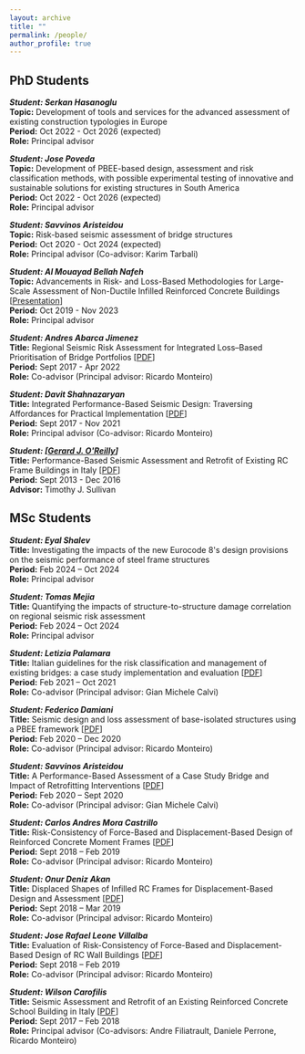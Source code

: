 ```yaml
---
layout: archive
title: ""
permalink: /people/
author_profile: true
---
```


## PhD Students
***Student: Serkan Hasanoglu***\
**Topic:** Development of tools and services for the advanced assessment of existing construction typologies in Europe\
**Period:** Oct 2022 - Oct 2026 (expected)\
**Role:** Principal advisor

***Student: Jose Poveda***\
**Topic:** Development of PBEE-based design, assessment and risk classification methods, with possible experimental testing of innovative and sustainable solutions for existing structures in South America\
**Period:** Oct 2022 - Oct 2026 (expected)\
**Role:** Principal advisor

***Student: Savvinos Aristeidou***\
**Topic:** Risk-based seismic assessment of bridge structures\
**Period:** Oct 2020 - Oct 2024 (expected)\
**Role:** Principal advisor (Co-advisor: Karim Tarbali)

***Student: Al Mouayad Bellah Nafeh***\
**Topic:** Advancements in Risk- and Loss-Based Methodologies for Large-Scale Assessment of Non-Ductile Infilled Reinforced Concrete Buildings [[Presentation](http://gerardjoreilly.github.io/files/Presentations/PhD_Nafeh-2024.pdf)]\
**Period:** Oct 2019 - Nov 2023\
**Role:**	Principal advisor

***Student: Andres Abarca Jimenez***\
**Title:** Regional Seismic Risk Assessment for Integrated Loss–Based Prioritisation of Bridge Portfolios [[PDF](http://gerardjoreilly.github.io/files/Theses/2022-Abarca.pdf)]\
**Period:** Sept 2017 - Apr 2022\
**Role:** Co-advisor (Principal advisor: Ricardo Monteiro)

***Student:	Davit Shahnazaryan***\
**Title:**	Integrated Performance-Based Seismic Design: Traversing Affordances for Practical Implementation [[PDF](http://gerardjoreilly.github.io/files/Theses/2021-Shahnazaryan.pdf)]\
**Period:** Sept 2017 - Nov 2021\
**Role:**	Principal advisor (Co-advisor: Ricardo Monteiro)

***Student:	[[Gerard J. O'Reilly](https://www.linkedin.com/in/gerard-o-reilly-19601732/)]***\
**Title:**	Performance-Based Seismic Assessment and Retrofit of Existing RC Frame Buildings in Italy [[PDF](http://gerardjoreilly.github.io/files/Theses/2016_O'Reilly.pdf)]\
**Period:** Sept 2013 - Dec 2016\
**Advisor:**	Timothy J. Sullivan

## MSc Students
***Student: Eyal Shalev***\
**Title:** Investigating the impacts of the new Eurocode 8's design provisions on the seismic performance of steel frame structures\
**Period:** Feb 2024 – Oct 2024\
**Role:** Principal advisor

***Student: Tomas Mejia***\
**Title:** Quantifying the impacts of structure-to-structure damage correlation on regional seismic risk assessment\
**Period:** Feb 2024 – Oct 2024\
**Role:** Principal advisor

***Student: Letizia Palamara***\
**Title:** Italian guidelines for the risk classification and management of existing bridges: a case study implementation and evaluation [[PDF](http://gerardjoreilly.github.io/files/Theses/2020-Palamara.pdf)]\
**Period:** Feb 2021 – Oct 2021\
**Role:** Co-advisor (Principal advisor: Gian Michele Calvi)

***Student: Federico Damiani***\
**Title:** Seismic design and loss assessment of base-isolated structures using a PBEE framework [[PDF](http://gerardjoreilly.github.io/files/Theses/2020-Damiani.pdf)]\
**Period:** Feb 2020 – Dec 2020\
**Role:** Co-advisor (Principal advisor: Ricardo Monteiro)

***Student: Savvinos Aristeidou***\
**Title:** A Performance-Based Assessment of a Case Study Bridge and Impact of Retrofitting Interventions [[PDF](http://gerardjoreilly.github.io/files/Theses/2020_Aristeidou.pdf)]\
**Period:** Feb 2020 – Sept 2020\
**Role:** Co-advisor (Principal advisor: Gian Michele Calvi)

***Student: Carlos Andres Mora Castrillo***\
**Title:** Risk-Consistency of Force-Based and Displacement-Based Design of Reinforced Concrete Moment Frames [[PDF](http://gerardjoreilly.github.io/files/Theses/2019_Mora-Castrillo.pdf)]\
**Period:** Sept 2018 – Feb 2019\
**Role:** Co-advisor (Principal advisor: Ricardo Monteiro)

***Student: Onur Deniz Akan***\
**Title:** Displaced Shapes of Infilled RC Frames for Displacement-Based Design and Assessment [[PDF](http://gerardjoreilly.github.io/files/Theses/2019_Akan.pdf)]\
**Period:** Sept 2018 – Mar 2019\
**Role:** Co-advisor (Principal advisor: Ricardo Monteiro)

***Student: Jose Rafael Leone Villalba***\
**Title:** Evaluation of Risk-Consistency of Force-Based and Displacement-Based Design of RC Wall Buildings [[PDF](http://gerardjoreilly.github.io/files/Theses/2019_Leone-Villalba.pdf)]\
**Period:** Sept 2018 – Feb 2019\
**Role:** Co-advisor (Principal advisor: Ricardo Monteiro)

***Student: Wilson Carofilis***\
**Title:** Seismic Assessment and Retrofit of an Existing Reinforced Concrete School Building in Italy [[PDF](http://gerardjoreilly.github.io/files/Theses/2018_Carofilis.pdf)]\
**Period:** Sept 2017 – Feb 2018\
**Role:** Principal advisor (Co-advisors: Andre Filiatrault, Daniele Perrone, Ricardo Monteiro)
